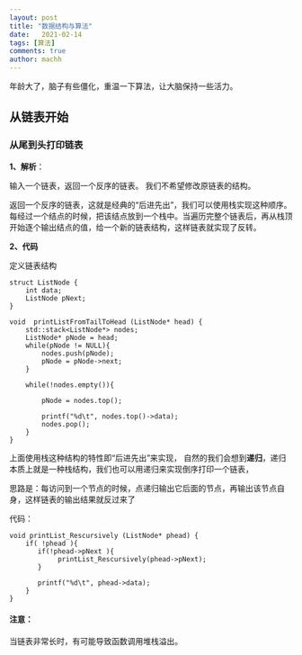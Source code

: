 ```yaml
---
layout: post
title: "数据结构与算法"
date:   2021-02-14
tags: [算法]
comments: true
author: machh
---
```


年龄大了，脑子有些僵化，重温一下算法，让大脑保持一些活力。

<!-- more -->

## 从链表开始

### 从尾到头打印链表

**1、解析**： 

输入一个链表，返回一个反序的链表。
我们不希望修改原链表的结构。

返回一个反序的链表，这就是经典的“后进先出”，我们可以使用栈实现这种顺序。每经过一个结点的时候，把该结点放到一个栈中。当遍历完整个链表后，再从栈顶开始逐个输出结点的值，给一个新的链表结构，这样链表就实现了反转。


**2、代码**

定义链表结构

```
struct ListNode {
    int data;
    ListNode pNext;
}
```


```
void  printListFromTailToHead (ListNode* head) {
    std::stack<ListNode*> nodes;
    ListNode* pNode = head;
    while(pNode != NULL){
        nodes.push(pNode);
        pNode = pNode->next;
    }
    
    while(!nodes.empty()){
    
        pNode = nodes.top();
        
        printf("%d\t", nodes.top()->data);
        nodes.pop();
    }
}
```
上面使用栈这种结构的特性即“后进先出”来实现， 自然的我们会想到**递归**，递归本质上就是一种栈结构，我们也可以用递归来实现倒序打印一个链表，


思路是：每访问到一个节点的时候，点递归输出它后面的节点，再输出该节点自身，这样链表的输出结果就反过来了

代码：



```
void printList_Rescursively (ListNode* phead) {
    if( !phead ){
       if(!phead->pNext ){
            printList_Rescursively(phead->pNext);
       }
       
       printf("%d\t", phead->data);
    }
}

```

#### 注意：
  当链表非常长时，有可能导致函数调用堆栈溢出。

